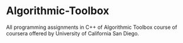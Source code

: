 # Algorithmic-Toolbox
All programming assignments in C++ of Algorithmic Toolbox course of coursera offered by University of California San Diego.
